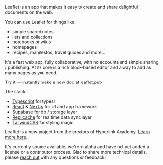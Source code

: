 Leaflet is an app that makes it easy to create and share delightful documents on the web.

You can use Leaflet for things like:

- simple shared notes
- lists and collections
- notebooks or wikis
- homepages
- recipes, manifestos, travel guides and more…

It's a fast web app, fully collaborative, with no accounts and simple sharing / publishing. At its core is a rich block-based editor and a way to add as many pages as you need.

Try it — instantly make a new doc at [leaflet.pub](https://leaflet.pub)

The stack:

- [Typescript](https://www.typescriptlang.org/) for types!
- [React](https://react.dev/) & [Next.js](https://nextjs.org/) for UI and app framework
- [Supabase](https://supabase.com/) for db / storage layer
- [Replicache](https://replicache.dev/) for realtime data sync layer
- [TailwindCSS](https://tailwindcss.com/) for styling magic

Leaflet is a new project from the creators of Hyperlink Academy. [Learn more here](https://leaflet.pub/0325b34c-1948-412c-a6fb-d155fd2fe6ed).

It's currently source available; we're in alpha and have not yet added a license or a contributor process. Glad to share more technical details, please [reach out](mailto:contact@hyperlink.academy) with any questions or feedback!
